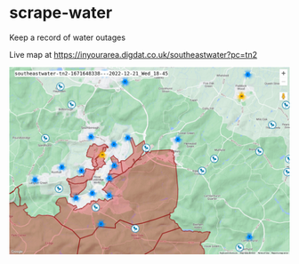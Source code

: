# scrape-water
Keep a record of water outages

Live map at https://inyourarea.digdat.co.uk/southeastwater?pc=tn2

![image](https://github.com/tomviner/scrape-water/blob/main/tn2-animated-minified.gif?raw=true)
